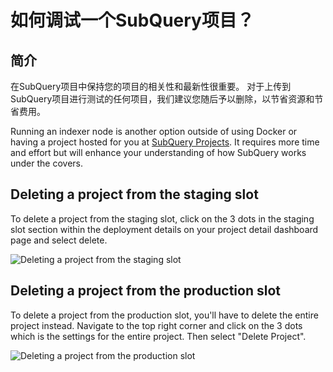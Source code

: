 # 如何调试一个SubQuery项目？

## 简介

在SubQuery项目中保持您的项目的相关性和最新性很重要。 对于上传到SubQuery项目进行测试的任何项目，我们建议您随后予以删除，以节省资源和节省费用。

Running an indexer node is another option outside of using Docker or having a project hosted for you at [SubQuery Projects](https://project.subquery.network/). It requires more time and effort but will enhance your understanding of how SubQuery works under the covers.

## Deleting a project from the staging slot

To delete a project from the staging slot, click on the 3 dots in the staging slot section within the deployment details on your project detail dashboard page and select delete.

![Deleting a project from the staging slot](/assets/img/delete_staging.png)

## Deleting a project from the production slot

To delete a project from the production slot, you'll have to delete the entire project instead. Navigate to the top right corner and click on the 3 dots which is the settings for the entire project. Then select "Delete Project".

![Deleting a project from the production slot](/assets/img/delete_production.png)